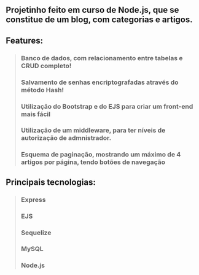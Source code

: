 ##  **Projetinho feito em curso de Node.js, que se constitue de um blog, com categorias e artigos.**  

##  **Features:**  
>### Banco de dados, com relacionamento entre tabelas e CRUD completo!  
>### Salvamento de senhas encriptografadas através do método Hash!  
>### Utilização do Bootstrap e do EJS para criar um front-end mais fácil  
>### Utilização de um middleware, para ter níveis de autorização de admnistrador.  
>### Esquema de paginação, mostrando um máximo de 4 artigos por página, tendo botões de navegação

## **Principais tecnologias:**  
>### Express  
>### EJS  
>### Sequelize  
>### MySQL  
>### Node.js  
